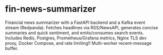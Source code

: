 # fin-news-summarizer
Financial news summarizer with a FastAPI backend and a Kafka event stream (Redpanda). Fetches headlines via RSS/NewsAPI, generates concise summaries and quick sentiment, and emits/consumes search events. Includes Redis, Postgres, Prometheus/Grafana metrics, Nginx TLS dev proxy, Docker Compose, and rate limiting!! Multi-worker recent-message buffer.

